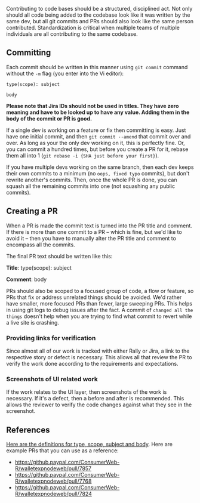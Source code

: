 Contributing to code bases should be a structured, disciplined act. Not only should all code being added to the codebase look like it was written by the same dev, but all git commits and PRs should also look like the same person contributed. Standardization is critical when multiple teams of multiple individuals are all contributing to the same codebase.

## Committing

Each commit should be written in this manner using `git commit` command without the `-m` flag (you enter into the Vi editor):

```
type(scope): subject

body
```

**Please note that Jira IDs should not be used in titles. They have zero meaning and have to be looked up to have any value. Adding them in the body of the commit or PR is good.**

If a single dev is working on a feature or fix then committing is easy. Just have one initial commit, and then `git commit --amend` that commit over and over. As long as your the only dev working on it, this is perfectly fine. Or, you can commit a hundred times, but before you create a PR for it, rebase them all into 1 (`git rebase -i {SHA just before your first}`).

If you have multiple devs working on the same branch, then each dev keeps their own commits to a minimum (no `oops, fixed typo` commits), but don't rewrite another's commits. Then, once the whole PR is done, you can squash all the remaining commits into one (not squashing any public commits).

## Creating a PR

When a PR is made the commit text is turned into the PR title and comment. If there is more than one commit to a PR – which is fine, but we'd like to avoid it – then you have to manually alter the PR title and comment to encompass all the commits.

The final PR text should be written like this:

**Title**: type(scope): subject

**Comment**: body

PRs should also be scoped to a focused group of code, a flow or feature, so PRs that fix or address unrelated things should be avoided. We'd rather have smaller, more focused PRs than fewer, large sweeping PRs. This helps in using git logs to debug issues after the fact. A commit of `changed all the things` doesn't help when you are trying to find what commit to revert while a live site is crashing.

### Providing links for verification

Since almost all of our work is tracked with either Rally or Jira, a link to the respective story or defect is necessary. This allows all that review the PR to verify the work done according to the requirements and expectations.

### Screenshots of UI related work

If the work relates to the UI layer, then screenshots of the work is necessary. If it's a defect, then a before and after is recommended. This allows the reviewer to verify the code changes against what they see in the screenshot.

## References

[Here are the definitions for type, scope, subject and body](https://github.paypal.com/ConsumerWeb-R/walletexpnodeweb/blob/develop/CONTRIBUTING.md#commit-message-format). Here are example PRs that you can use as a reference:

- https://github.paypal.com/ConsumerWeb-R/walletexpnodeweb/pull/7857
- https://github.paypal.com/ConsumerWeb-R/walletexpnodeweb/pull/7768
- https://github.paypal.com/ConsumerWeb-R/walletexpnodeweb/pull/7824
